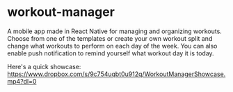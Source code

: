 # workout-manager
A mobile app made in React Native for managing and organizing workouts. Choose from one of the templates or create your own workout split and change what workouts to perform on each day of the week. You can also enable push notification to remind yourself what workout day it is today.

Here's a quick showcase: https://www.dropbox.com/s/9c754uqbt0u912q/WorkoutManagerShowcase.mp4?dl=0
